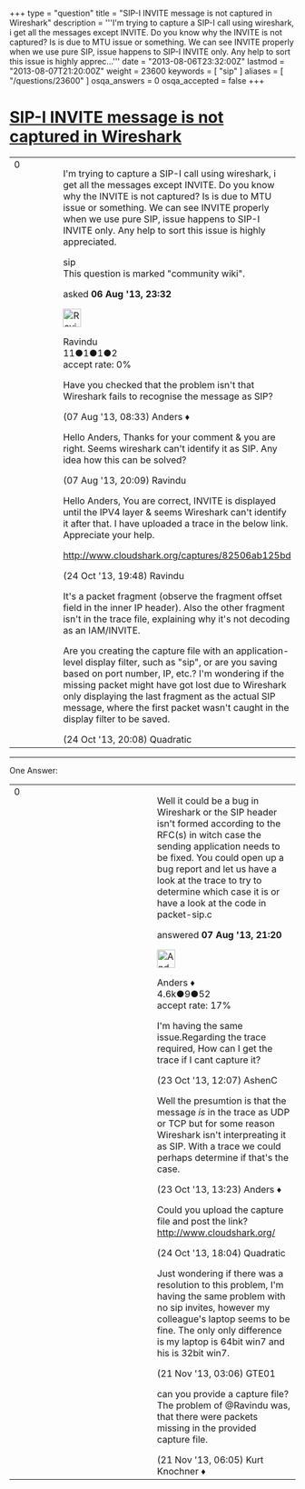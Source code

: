 +++
type = "question"
title = "SIP-I INVITE message is not captured in Wireshark"
description = '''I&#x27;m trying to capture a SIP-I call using wireshark, i get all the messages except INVITE. Do you know why the INVITE is not captured? Is is due to MTU issue or something. We can see INVITE properly when we use pure SIP, issue happens to SIP-I INVITE only. Any help to sort this issue is highly apprec...'''
date = "2013-08-06T23:32:00Z"
lastmod = "2013-08-07T21:20:00Z"
weight = 23600
keywords = [ "sip" ]
aliases = [ "/questions/23600" ]
osqa_answers = 0
osqa_accepted = false
+++

<div class="headNormal">

# [SIP-I INVITE message is not captured in Wireshark](/questions/23600/sip-i-invite-message-is-not-captured-in-wireshark)

</div>

<div id="main-body">

<div id="askform">

<table id="question-table" style="width:100%;"><colgroup><col style="width: 50%" /><col style="width: 50%" /></colgroup><tbody><tr class="odd"><td style="width: 30px; vertical-align: top"><div class="vote-buttons"><div id="post-23600-score" class="post-score" title="current number of votes">0</div><div id="favorite-count" class="favorite-count"></div></div></td><td><div id="item-right"><div class="question-body"><p>I'm trying to capture a SIP-I call using wireshark, i get all the messages except INVITE. Do you know why the INVITE is not captured? Is is due to MTU issue or something. We can see INVITE properly when we use pure SIP, issue happens to SIP-I INVITE only. Any help to sort this issue is highly appreciated.</p></div><div id="question-tags" class="tags-container tags">sip</div><div id="question-controls" class="post-controls"><div class="community-wiki">This question is marked "community wiki".</div></div><div class="post-update-info-container"><div class="post-update-info post-update-info-user"><p>asked <strong>06 Aug '13, 23:32</strong></p><img src="https://secure.gravatar.com/avatar/39b05d720177eb3efea0b3dff73b10cf?s=32&amp;d=identicon&amp;r=g" class="gravatar" width="32" height="32" alt="Ravindu&#39;s gravatar image" /><p>Ravindu<br />
<span class="score" title="11 reputation points">11</span><span title="1 badges"><span class="badge1">●</span><span class="badgecount">1</span></span><span title="1 badges"><span class="silver">●</span><span class="badgecount">1</span></span><span title="2 badges"><span class="bronze">●</span><span class="badgecount">2</span></span><br />
<span class="accept_rate" title="Rate of the user&#39;s accepted answers">accept rate:</span> <span title="Ravindu has no accepted answers">0%</span></p></div></div><div id="comments-container-23600" class="comments-container"><span id="23612"></span><div id="comment-23612" class="comment"><div id="post-23612-score" class="comment-score"></div><div class="comment-text"><p>Have you checked that the problem isn't that Wireshark fails to recognise the message as SIP?</p></div><div id="comment-23612-info" class="comment-info"><span class="comment-age">(07 Aug '13, 08:33)</span> Anders ♦</div></div><span id="23624"></span><div id="comment-23624" class="comment"><div id="post-23624-score" class="comment-score"></div><div class="comment-text"><p>Hello Anders, Thanks for your comment &amp; you are right. Seems wireshark can't identify it as SIP. Any idea how this can be solved?</p></div><div id="comment-23624-info" class="comment-info"><span class="comment-age">(07 Aug '13, 20:09)</span> Ravindu</div></div><span id="26386"></span><div id="comment-26386" class="comment"><div id="post-26386-score" class="comment-score"></div><div class="comment-text"><p>Hello Anders, You are correct, INVITE is displayed until the IPV4 layer &amp; seems Wireshark can't identify it after that. I have uploaded a trace in the below link. Appreciate your help.</p><p><a href="http://www.cloudshark.org/captures/82506ab125bd">http://www.cloudshark.org/captures/82506ab125bd</a></p></div><div id="comment-26386-info" class="comment-info"><span class="comment-age">(24 Oct '13, 19:48)</span> Ravindu</div></div><span id="26388"></span><div id="comment-26388" class="comment"><div id="post-26388-score" class="comment-score"></div><div class="comment-text"><p>It's a packet fragment (observe the fragment offset field in the inner IP header). Also the other fragment isn't in the trace file, explaining why it's not decoding as an IAM/INVITE.</p><p>Are you creating the capture file with an application-level display filter, such as "sip", or are you saving based on port number, IP, etc.? I'm wondering if the missing packet might have got lost due to Wireshark only displaying the last fragment as the actual SIP message, where the first packet wasn't caught in the display filter to be saved.</p></div><div id="comment-26388-info" class="comment-info"><span class="comment-age">(24 Oct '13, 20:08)</span> Quadratic</div></div></div><div id="comment-tools-23600" class="comment-tools"></div><div class="clear"></div><div id="comment-23600-form-container" class="comment-form-container"></div><div class="clear"></div></div></td></tr></tbody></table>

------------------------------------------------------------------------

<div class="tabBar">

<span id="sort-top"></span>

<div class="headQuestions">

One Answer:

</div>

</div>

<span id="23625"></span>

<div id="answer-container-23625" class="answer">

<table style="width:100%;"><colgroup><col style="width: 50%" /><col style="width: 50%" /></colgroup><tbody><tr class="odd"><td style="width: 30px; vertical-align: top"><div class="vote-buttons"><div id="post-23625-score" class="post-score" title="current number of votes">0</div></div></td><td><div class="item-right"><div class="answer-body"><p>Well it could be a bug in Wireshark or the SIP header isn't formed according to the RFC(s) in witch case the sending application needs to be fixed. You could open up a bug report and let us have a look at the trace to try to determine which case it is or have a look at the code in packet-sip.c</p></div><div class="answer-controls post-controls"></div><div class="post-update-info-container"><div class="post-update-info post-update-info-user"><p>answered <strong>07 Aug '13, 21:20</strong></p><img src="https://secure.gravatar.com/avatar/2d3d425a7a829209431fb38d326b53af?s=32&amp;d=identicon&amp;r=g" class="gravatar" width="32" height="32" alt="Anders&#39;s gravatar image" /><p>Anders ♦<br />
<span class="score" title="4578 reputation points"><span>4.6k</span></span><span title="9 badges"><span class="silver">●</span><span class="badgecount">9</span></span><span title="52 badges"><span class="bronze">●</span><span class="badgecount">52</span></span><br />
<span class="accept_rate" title="Rate of the user&#39;s accepted answers">accept rate:</span> <span title="Anders has 56 accepted answers">17%</span></p></div></div><div id="comments-container-23625" class="comments-container"><span id="26332"></span><div id="comment-26332" class="comment"><div id="post-26332-score" class="comment-score"></div><div class="comment-text"><p>I'm having the same issue.Regarding the trace required, How can I get the trace if I cant capture it?</p></div><div id="comment-26332-info" class="comment-info"><span class="comment-age">(23 Oct '13, 12:07)</span> AshenC</div></div><span id="26335"></span><div id="comment-26335" class="comment"><div id="post-26335-score" class="comment-score"></div><div class="comment-text"><p>Well the presumtion is that the message <em>is</em> in the trace as UDP or TCP but for some reason Wireshark isn't interpreating it as SIP. With a trace we could perhaps determine if that's the case.</p></div><div id="comment-26335-info" class="comment-info"><span class="comment-age">(23 Oct '13, 13:23)</span> Anders ♦</div></div><span id="26384"></span><div id="comment-26384" class="comment"><div id="post-26384-score" class="comment-score"></div><div class="comment-text"><p>Could you upload the capture file and post the link? <a href="http://www.cloudshark.org/">http://www.cloudshark.org/</a></p></div><div id="comment-26384-info" class="comment-info"><span class="comment-age">(24 Oct '13, 18:04)</span> Quadratic</div></div><span id="27207"></span><div id="comment-27207" class="comment"><div id="post-27207-score" class="comment-score"></div><div class="comment-text"><p>Just wondering if there was a resolution to this problem, I'm having the same problem with no sip invites, however my colleague's laptop seems to be fine. The only only difference is my laptop is 64bit win7 and his is 32bit win7.<br />
</p></div><div id="comment-27207-info" class="comment-info"><span class="comment-age">(21 Nov '13, 03:06)</span> GTE01</div></div><span id="27214"></span><div id="comment-27214" class="comment"><div id="post-27214-score" class="comment-score"></div><div class="comment-text"><p>can you provide a capture file? The problem of @Ravindu was, that there were packets missing in the provided capture file.</p></div><div id="comment-27214-info" class="comment-info"><span class="comment-age">(21 Nov '13, 06:05)</span> Kurt Knochner ♦</div></div></div><div id="comment-tools-23625" class="comment-tools"></div><div class="clear"></div><div id="comment-23625-form-container" class="comment-form-container"></div><div class="clear"></div></div></td></tr></tbody></table>

</div>

<div class="paginator-container-left">

</div>

</div>

</div>


